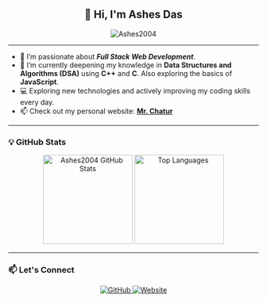 <h2 align="center">👋 Hi, I'm <b>Ashes Das</b></h2>

<p align="center">
  <img src="https://komarev.com/ghpvc/?username=Ashes2004&label=Profile%20views&color=0e75b6&style=flat" alt="Ashes2004" />
</p>

---

- 👀 I’m passionate about <b><i>Full Stack Web Development</i></b>.
- 🌱 I’m currently deepening my knowledge in **Data Structures and Algorithms (DSA)** using **C++** and **C**. Also exploring the basics of **JavaScript**.
- 💻 Exploring new technologies and actively improving my coding skills every day.
- 📫 Check out my personal website: <b>[Mr. Chatur](https://mrchatur.com/)</b>

---

<h3>💡 GitHub Stats</h3>

<p align="center">
  <img height="180em" src="https://github-readme-stats.vercel.app/api?username=Ashes2004&show_icons=true&hide_border=true&theme=radical" alt="Ashes2004 GitHub Stats"/>
  <img height="180em" src="https://github-readme-stats.vercel.app/api/top-langs/?username=Ashes2004&hide=html&layout=compact&theme=radical" alt="Top Languages"/>
</p>

---

<h3>📫 Let's Connect</h3>

<p align="center">
  <a href="https://github.com/Ashes2004">
    <img src="https://img.shields.io/badge/GitHub-Ashes2004-black?style=for-the-badge&logo=github" alt="GitHub">
  </a>
  <a href="https://mrchatur.com/">
    <img src="https://img.shields.io/badge/Website-Mr.%20Chatur-blue?style=for-the-badge&logo=google-chrome" alt="Website">
  </a>
</p>

<!---
Ashes2004/Ashes2004 is a ✨ special ✨ repository because its `README.md` (this file) appears on your GitHub profile.
You can click the Preview link to take a look at your changes.
--->

